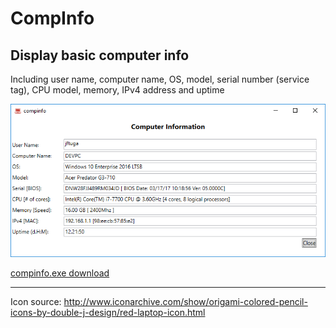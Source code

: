 # CompInfo

## Display basic computer info

Including user name, computer name, OS, model, serial number (service tag), CPU model, memory, IPv4 address and uptime

![compinfo output](compinfo/compinfo_screenshot.png) 

[compinfo.exe download](/jftuga/compinfo/blob/master/compinfo/bin/Release/compinfo.exe)


____

Icon source: http://www.iconarchive.com/show/origami-colored-pencil-icons-by-double-j-design/red-laptop-icon.html
